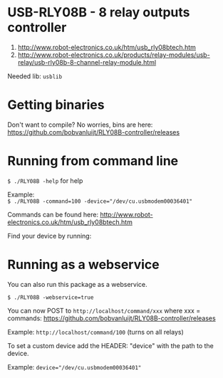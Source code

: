 # USB-RLY08B - 8 relay outputs controller

1. http://www.robot-electronics.co.uk/htm/usb_rly08btech.htm
2. http://www.robot-electronics.co.uk/products/relay-modules/usb-relay/usb-rly08b-8-channel-relay-module.html

Needed lib: `usblib`

# Getting binaries

Don't want to compile? No worries, bins are here: https://github.com/bobvanluijt/RLY08B-controller/releases

# Running from command line

`$ ./RLY08B -help` for help

Example:<br>
`$ ./RLY08B -command=100 -device="/dev/cu.usbmodem00036401"`

Commands can be found here: http://www.robot-electronics.co.uk/htm/usb_rly08btech.htm

Find your device by running: 

# Running as a webservice

You can also run this package as a webservice.

`$ ./RLY08B -webservice=true`

You can now POST to `http://localhost/command/xxx` where xxx = commands: https://github.com/bobvanluijt/RLY08B-controller/releases

Example: `http://localhost/command/100` (turns on all relays)

To set a custom device add the HEADER: "device" with the path to the device.

Example: `device="/dev/cu.usbmodem00036401"`